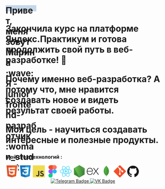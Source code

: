 <h1 style="background-color: #C5D7EA; width: 100px; height: 20px">Привет, меня зовут Марина :wave: Я - junior frontend-разработчик :woman_student:<h1/>
<div id='about-me' style='padding-bottom: 20' align="left" >
  <p>Закончила курс на платформе Яндекс.Практикум и готова продолжить свой путь в веб-разработке! 🙌 </p>
  <p>Почему именно веб-разработка? А потому что, мне нравится создавать новое и видеть результат своей работы.</p>
  <p>Моя цель - научиться создавать интересные и полезные продукты.</p>  
</div>

### Мой стек технологий :
<div id='technology' style='padding-bottom: 20'>
  <img src='https://raw.githubusercontent.com/devicons/devicon/55609aa5bd817ff167afce0d965585c92040787a/icons/html5/html5-original.svg' alt='HTML' width='40' height='40' >
  <img src='https://raw.githubusercontent.com/devicons/devicon/55609aa5bd817ff167afce0d965585c92040787a/icons/css3/css3-original.svg' alt='CSS' width='40' height='40' >
  <img src='https://raw.githubusercontent.com/devicons/devicon/55609aa5bd817ff167afce0d965585c92040787a/icons/javascript/javascript-original.svg' alt='JavaScript' width='40' height='40' >
  <img src='https://raw.githubusercontent.com/devicons/devicon/55609aa5bd817ff167afce0d965585c92040787a/icons/figma/figma-original.svg' alt='Figma' width='40' height='40' >
  <img src='https://raw.githubusercontent.com/devicons/devicon/55609aa5bd817ff167afce0d965585c92040787a/icons/react/react-original.svg' alt='React' width='40' height='40' >
  <img src='https://raw.githubusercontent.com/devicons/devicon/55609aa5bd817ff167afce0d965585c92040787a/icons/nodejs/nodejs-original.svg' alt='Node.js' width='40' height='40' >
  <img src='https://raw.githubusercontent.com/devicons/devicon/55609aa5bd817ff167afce0d965585c92040787a/icons/express/express-original.svg' alt='Express' width='40' height='40' >
  <img src='https://raw.githubusercontent.com/devicons/devicon/55609aa5bd817ff167afce0d965585c92040787a/icons/mongodb/mongodb-original.svg' alt='Mongo' width='40' height='40' >
  <img src='https://raw.githubusercontent.com/devicons/devicon/55609aa5bd817ff167afce0d965585c92040787a/icons/git/git-original.svg' alt='Git' width='40' height='40' >
  <img src='https://raw.githubusercontent.com/devicons/devicon/55609aa5bd817ff167afce0d965585c92040787a/icons/github/github-original.svg' alt='GitHab' width='40' height='40' >
</div>

<div id='links' align='center' style='padding-bottom: 20' background="#C5D7EA">
  <a href='https://t.me/marinasorokina333'>
    <img src="https://img.shields.io/badge/Telegram-blue?style=for-the-badge&logo=Telegram&logoColor=white" alt="Telegram Badge"/>
  <a/>
  <a href='https://vk.com/ary333'>
    <img src="https://img.shields.io/badge/VK-blue?style=for-the-badge&logo=VK&logoColor=white" alt="VK Badge"/>
  </a>
</div>

